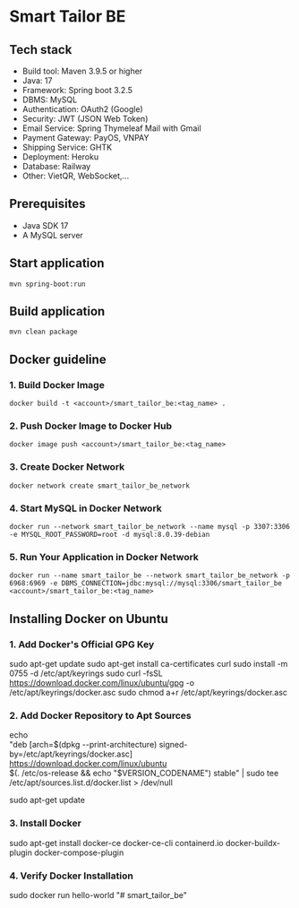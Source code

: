 # Smart Tailor BE

## Tech stack
* Build tool: Maven 3.9.5 or higher
* Java: 17
* Framework: Spring boot 3.2.5
* DBMS: MySQL
* Authentication: OAuth2 (Google)
* Security: JWT (JSON Web Token)
* Email Service: Spring Thymeleaf Mail with Gmail
* Payment Gateway: PayOS, VNPAY
* Shipping Service: GHTK
* Deployment: Heroku
* Database: Railway
* Other: VietQR, WebSocket,...

## Prerequisites
* Java SDK 17
* A MySQL server

## Start application
`mvn spring-boot:run`

## Build application
`mvn clean package`

## Docker guideline
### 1. Build Docker Image
`docker build -t <account>/smart_tailor_be:<tag_name> .`

### 2. Push Docker Image to Docker Hub
`docker image push <account>/smart_tailor_be:<tag_name>`

### 3. Create Docker Network
`docker network create smart_tailor_be_network`

### 4. Start MySQL in Docker Network
`docker run --network smart_tailor_be_network --name mysql -p 3307:3306 -e MYSQL_ROOT_PASSWORD=root -d mysql:8.0.39-debian`

### 5. Run Your Application in Docker Network
`docker run --name smart_tailor_be --network smart_tailor_be_network -p 6968:6969 -e DBMS_CONNECTION=jdbc:mysql://mysql:3306/smart_tailor_be <account>/smart_tailor_be:<tag_name>`

## Installing Docker on Ubuntu

### 1. Add Docker's Official GPG Key
sudo apt-get update
sudo apt-get install ca-certificates curl
sudo install -m 0755 -d /etc/apt/keyrings
sudo curl -fsSL https://download.docker.com/linux/ubuntu/gpg -o /etc/apt/keyrings/docker.asc
sudo chmod a+r /etc/apt/keyrings/docker.asc

### 2. Add Docker Repository to Apt Sources
echo \
"deb [arch=$(dpkg --print-architecture) signed-by=/etc/apt/keyrings/docker.asc] https://download.docker.com/linux/ubuntu \
$(. /etc/os-release && echo "$VERSION_CODENAME") stable" | sudo tee /etc/apt/sources.list.d/docker.list > /dev/null

sudo apt-get update

### 3. Install Docker
sudo apt-get install docker-ce docker-ce-cli containerd.io docker-buildx-plugin docker-compose-plugin

### 4. Verify Docker Installation
sudo docker run hello-world
"# smart_tailor_be" 
